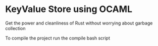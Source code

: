 # KeyValue Store using OCAML

Get the power and cleanliness of Rust without worrying about garbage collection

To compile the project run the compile bash script